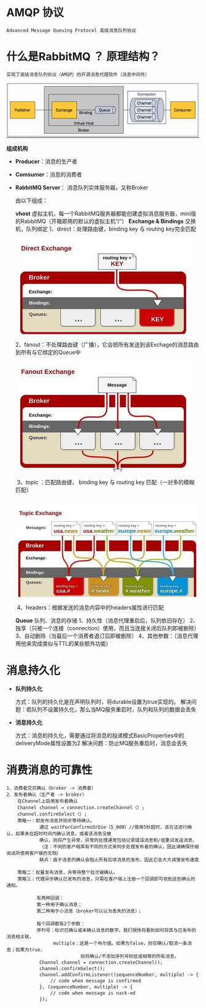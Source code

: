 # AMQP 协议 
    Advanced Message Queuing Protocol 高级消息队列协议

# 什么是RabbitMQ ？ 原理结构？
```
实现了高级消息队列协议（AMQP）的开源消息代理软件（消息中间件）
```

![](https://github.com/MrGodHe/doc/blob/master/image/rabbitMq/rabbitMq.png)

 **组成机构**

- **Producer**：消息的生产者

- **Comsumer**：消息的消费者

- **RabbitMQ Server**： 消息队列实体服务器，又称Broker

  由以下组成：

   **vhost**
      虚拟主机，每一个RabbitMQ服务器都能创建虚拟消息服务器，mini版的RabbitMQ（开箱即用的默认的虚拟主机“/”）
  **Exchange & Bindings** 
  	交换机，队列绑定
  	1、direct：处理路由键，binding key 与 routing key完全匹配

  ​	![](https://github.com/MrGodHe/doc/blob/master/image/rabbitMq/rabbitMq_direct.png)

  ​	2、fanout：不处理路由键（广播），它会把所有发送到该Exchage的消息路由到所有与它绑定的Queue中

  ​	![](https://github.com/MrGodHe/doc/blob/master/image/rabbitMq/rabbitMq_fanout.png)

  ​	3、topic ：匹配路由键， binding key 与 routing key 匹配（一对多的模糊匹配）

  ​	![](https://github.com/MrGodHe/doc/blob/master/image/rabbitMq/rabbitMq_topic.png)

  ​	4、headers：根据发送的消息内容中的headers属性进行匹配

  **Queue**	
  	队列、消息的存储
  	1、持久性（消息代理重启后，队列依旧存在）
  	2、独享（只被一个连接（connection）使用，而且当连接关闭后队列即被删除）
  	3、自动删除（当最后一个消费者退订后即被删除）
  	4、其他参数：（消息代理用他来完成类似与TTL的某些额外功能）  

# 消息持久化

- **队列持久化**

  方式：队列的持久化是在声明队列时，将durable设置为true实现的。
  解决问题：若队列不设置持久化，那么当MQ服务重启时，队列和队列的数据会丢失

- **消息持久化**

  方式：消息的持久化，需要通过将消息的投递模式BasicProperties中的deliveryMode属性设置为2
  解决问题：防止MQ服务重启时，消息会丢失

# 消费消息的可靠性
    1、消费者交货确认（broker -> 消费者）
    2、发布者确认（生产者 -> broker）
        在Channel上启用发布者确认
        Channel channel = connection.createChannel（）;
        channel.confirmSelect（）;
        策略一：即发布消息并同步等待确认。
                通过 waitForConfirmsOrDie（5_000）//使用5秒超时，该方法进行确认，如果未在超时时间内确认消息，或者该消息没被
                确认，则将产生异常，异常的处理通常包括记录错误消息和/或重试发送消息。
                （注：不同的客户端库有不同的方式来同步处理发布者的确认，因此请确保仔细阅读所使用客户端的文档）
                缺点：由于消息的确认会阻止所有后续消息的发布，因此它会大大减慢发布速度
                
        策略二：批量发布消息，并等待整个批次被确认。
        策略三：代理异步确认已发布的消息，只需在客户端上注册一个回调即可收到这些确认的通知。
               
               有两种回调：
               第一种用于确认消息；
               第二种用于小消息（broker可以认为丢失的消息）；
               
               每个回调都有2个参数：
               序列号：标识已确认或未确认消息的数字。我们很快将看到如何将其与已发布的消息相关联。
                     multiple：这是一个布尔值。如果为false，则仅确认/取消一条消息；如果为true，
                               则将确认/不添加序列号较低或相等的所有消息。
                Channel channel = connection.createChannel();
                channel.confirmSelect();
                channel.addConfirmListener((sequenceNumber, multiple) -> {
                    // code when message is confirmed
                }, (sequenceNumber, multiple) -> {
                    // code when message is nack-ed
                });
        

